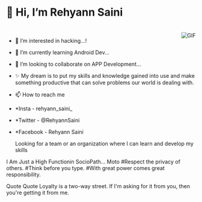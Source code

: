  # 👋 Hi, I’m Rehyann Saini
<br>
<img align="right" alt="GIF" src="https://user-images.githubusercontent.com/92947939/155017194-9ea7bfbd-eb1f-4c7d-867b-ea225b443488.gif?raw=true" />

- 👀 I’m interested in hacking...!
- 🌱 I’m currently learning Android Dev...
- 💞️ I’m looking to collaborate on APP Development...
- ✨ My dream is to put my skills and knowledge gained into use and make something productive that can solve problems our world is dealing with.
- 📫 How to reach me 
- *Insta - rehyann_saini_
- *Twitter - @RehyannSaini
- *Facebook - Rehyann Saini


  Looking for a team or an organization where I can learn and develop my skills

I Am Just a High Functionin SocioPath...
Moto
#Respect the privacy of others.
#Think before you type.
#With great power comes great responsibility.

Quote Quote
Loyalty is a two-way street. If I'm asking for it from you, then you're getting it from me.
